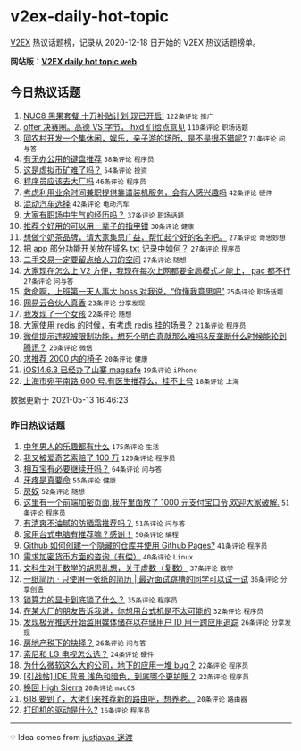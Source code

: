 # v2ex-daily-hot-topic

[V2EX](https://www.v2ex.com/) 热议话题榜，记录从 2020-12-18 日开始的 V2EX 热议话题榜单。

**网站版：[V2EX daily hot topic web](https://boojack.github.io/v2ex-daily-hot-topic-web/)**

## 今日热议话题

<!-- TODAY BEGIN -->

1. [NUC8 黑果套餐 十万补贴计划 现已开启!](https://www.v2ex.com/t/776638) `122条评论` `推广`
1. [offer 决赛圈。高德 VS 字节， hxd 们给点意见](https://www.v2ex.com/t/776661) `110条评论` `职场话题`
1. [回农村开发一个集休闲，娱乐，亲子游的场所，是不是很不错呢?](https://www.v2ex.com/t/776622) `71条评论` `问与答`
1. [有无办公用的键盘推荐](https://www.v2ex.com/t/776687) `58条评论` `程序员`
1. [这是虚拟币矿难了吗？](https://www.v2ex.com/t/776615) `54条评论` `投资`
1. [程序员应该去大厂吗](https://www.v2ex.com/t/776708) `46条评论` `程序员`
1. [考虑利用业余时间兼职提供靠谱装机服务，会有人感兴趣吗](https://www.v2ex.com/t/776716) `42条评论` `硬件`
1. [混动汽车选择](https://www.v2ex.com/t/776627) `42条评论` `电动汽车`
1. [大家有职场中生气的经历吗？](https://www.v2ex.com/t/776679) `37条评论` `职场话题`
1. [推荐个好用的可以用一辈子的指甲钳](https://www.v2ex.com/t/776769) `30条评论` `健康`
1. [想做个奶茶品牌，请大家集思广益，帮忙起个好的名字吧。](https://www.v2ex.com/t/776757) `27条评论` `奇思妙想`
1. [把 app 部分功能开关放在域名 txt 记录中如何？](https://www.v2ex.com/t/776749) `27条评论` `程序员`
1. [二手交易一定要留点给人刀的空间](https://www.v2ex.com/t/776747) `27条评论` `随想`
1. [大家现在怎么上 V2 方便，我现在每次上网都要全局模式才能上， pac 都不行](https://www.v2ex.com/t/776646) `27条评论` `问与答`
1. [救命啊，上班第一天人事大 boss 对我说，“你懂我意思吧”](https://www.v2ex.com/t/776771) `25条评论` `职场话题`
1. [网易云合伙人真香](https://www.v2ex.com/t/776626) `23条评论` `分享发现`
1. [我发现了一个女孩](https://www.v2ex.com/t/776797) `22条评论` `随想`
1. [大家使用 redis 的时候，有考虑 redis 挂的场景？](https://www.v2ex.com/t/776764) `21条评论` `程序员`
1. [微信提示违规被限制功能，想死个明白真就那么难吗&反垄断什么时候能轮到腾讯？](https://www.v2ex.com/t/776787) `20条评论` `微信`
1. [求推荐 2000 内的椅子](https://www.v2ex.com/t/776673) `20条评论` `健康`
1. [iOS14.6.3 已经办了山寨 magsafe](https://www.v2ex.com/t/776715) `19条评论` `iPhone`
1. [上海市宛平南路 600 号.有医生推荐么，挂不上号](https://www.v2ex.com/t/776692) `18条评论` `上海`

数据更新于 2021-05-13 16:46:23

<!-- TODAY END -->

### 昨日热议话题

<!-- YESTERDAY BEGIN -->

1. [中年男人的乐趣都有什么](https://www.v2ex.com/t/776398) `175条评论` `生活`
1. [我又被爱奇艺索赔了 100 万](https://www.v2ex.com/t/776461) `120条评论` `程序员`
1. [相互宝有必要继续开吗？](https://www.v2ex.com/t/776375) `64条评论` `问与答`
1. [牙疼是真要命](https://www.v2ex.com/t/776511) `55条评论` `健康`
1. [房奴](https://www.v2ex.com/t/776467) `52条评论` `随想`
1. [这里有一个前端加密页面,我在里面放了 1000 元支付宝口令,欢迎大家破解.](https://www.v2ex.com/t/776529) `51条评论` `程序员`
1. [有清爽不油腻的防晒霜推荐吗？](https://www.v2ex.com/t/776445) `51条评论` `问与答`
1. [家用台式电脑有推荐嘛？感谢！](https://www.v2ex.com/t/776369) `50条评论` `编程`
1. [Github 如何创建一个隐藏的仓库并使用 Github Pages?](https://www.v2ex.com/t/776373) `41条评论` `程序员`
1. [需求加密货币方面的咨询（有偿）](https://www.v2ex.com/t/776408) `40条评论` `Linux`
1. [文科生对于数学的胡思乱想，关于虚数（复数）](https://www.v2ex.com/t/776583) `37条评论` `数学`
1. [一纸简历 · 只使用一张纸的简历 | 最近面试跳槽的同学可以试一试](https://www.v2ex.com/t/776364) `36条评论` `分享创造`
1. [锁算力的显卡到底锁了什么？](https://www.v2ex.com/t/776478) `35条评论` `程序员`
1. [在某大厂的朋友告诉我说，你想用台式机是不太可能的](https://www.v2ex.com/t/776567) `32条评论` `程序员`
1. [发现极光推送开始滥用媒体储存以存储用户 ID 用于跨应用追踪](https://www.v2ex.com/t/776559) `26条评论` `分享发现`
1. [房地产税下的抉择？](https://www.v2ex.com/t/776547) `26条评论` `问与答`
1. [索尼和 LG 电视怎么选？](https://www.v2ex.com/t/776576) `24条评论` `硬件`
1. [为什么微软这么大的公司，地下的应用一堆 bug？](https://www.v2ex.com/t/776589) `22条评论` `程序员`
1. [[引战帖] IDE 背景 浅色和暗色，到底哪个更护眼？](https://www.v2ex.com/t/776441) `22条评论` `程序员`
1. [换回 High Sierra](https://www.v2ex.com/t/776577) `20条评论` `macOS`
1. [618 要到了，大佬们来推荐新的路由吧，想养老。](https://www.v2ex.com/t/776518) `20条评论` `路由器`
1. [打印机的驱动是什么?](https://www.v2ex.com/t/776548) `16条评论` `程序员`

<!-- YESTERDAY END -->

---

💡 Idea comes from [justjavac 迷渡](https://github.com/justjavac/)
